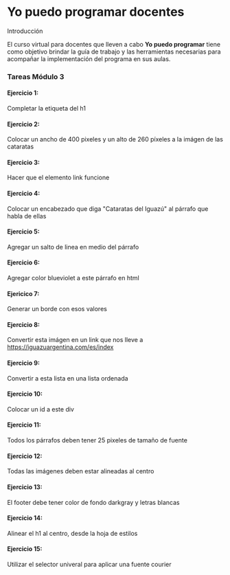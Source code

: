 # Yo puedo programar docentes
Introducción

El curso virtual para docentes que lleven a cabo **Yo puedo programar** tiene como objetivo brindar la guía de trabajo y las herramientas necesarias para acompañar la implementación del programa en sus aulas.

### Tareas Módulo 3
#### Ejercicio 1:
Completar la etiqueta del h1

#### Ejercicio 2:
Colocar un ancho de 400 pixeles y un alto de 260 píxeles a la imágen de las cataratas

#### Ejercicio 3:
Hacer que el elemento link funcione

#### Ejercicio 4:
Colocar un encabezado que diga "Cataratas del Iguazú" al párrafo que habla de ellas

#### Ejercicio 5:
Agregar un salto de linea en medio del párrafo

#### Ejercicio 6:
Agregar color blueviolet a este párrafo en html

#### Ejericico 7: 
Generar un borde con esos valores

#### Ejercicio 8:
Convertir esta imágen en un link que nos lleve a https://iguazuargentina.com/es/index

#### Ejercicio 9:
Convertir a esta lista en una lista ordenada

#### Ejercicio 10:
Colocar un id a este div

#### Ejercicio 11:
Todos los párrafos deben tener 25 pixeles de tamaño de fuente

#### Ejercicio 12:
Todas las imágenes deben estar alineadas al centro

#### Ejercicio 13:
El footer debe tener color de fondo darkgray y letras blancas

#### Ejercicio 14:
Alinear el h1 al centro, desde la hoja de estilos

#### Ejercicio 15:
Utilizar el selector univeral para aplicar una fuente courier